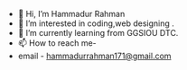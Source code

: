 - 👋 Hi, I’m Hammadur Rahman
- 👀 I’m interested in coding,web designing .
- 🌱 I’m currently learning from GGSIOU DTC.
- 📫 How to reach me- 
- email - hammadurrahman171@gmail.com

<!---
VnMxMadMax/VnMxMadMax is a ✨ special ✨ repository because its `README.md` (this file) appears on your GitHub profile.
You can click the Preview link to take a look at your changes.
--->
